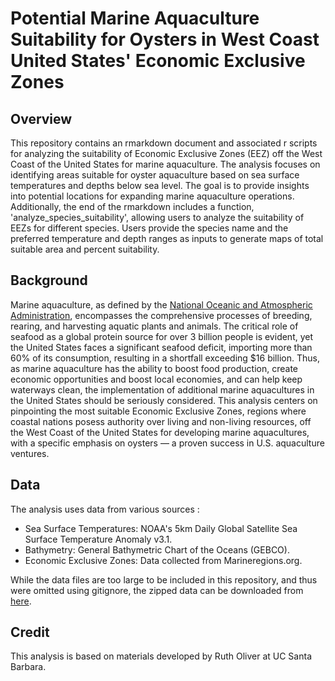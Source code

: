 # Potential Marine Aquaculture Suitability for Oysters in West Coast United States' Economic Exclusive Zones
## Overview
This repository contains an rmarkdown document and associated r scripts for analyzing the suitability of Economic Exclusive Zones (EEZ) off the West Coast of the United States for marine aquaculture. The analysis focuses on identifying areas suitable for oyster aquaculture based on sea surface temperatures and depths below sea level. The goal is to provide insights into potential locations for expanding marine aquaculture operations. Additionally, the end of the rmarkdown includes a function, 'analyze_species_suitability', allowing users to analyze the suitability of EEZs for different species. Users provide the species name and the preferred temperature and depth ranges as inputs to generate maps of total suitable area and percent suitability.

## Background
Marine aquaculture, as defined by the [National Oceanic and Atmospheric Administration](https://www.fisheries.noaa.gov/insight/marine-aquaculture#:~:text=Marine%20aquaculture%20provides%20a%20domestic,supports%20our%20wild%20fisheries%20production.), encompasses the comprehensive processes of breeding, rearing, and harvesting aquatic plants and animals. The critical role of seafood as a global protein source for over 3 billion people is evident, yet the United States faces a significant seafood deficit, importing more than 60% of its consumption, resulting in a shortfall exceeding $16 billion. Thus, as marine aquaculture has the ability to boost food production, create economic opportunities and boost local economies, and can help keep waterways clean, the implementation of additional marine aquacultures in the United States should be seriously considered. This analysis centers on pinpointing the most suitable Economic Exclusive Zones,  regions where coastal nations posess authority over living and non-living resources, off the West Coast of the United States for developing marine aquacultures, with a specific emphasis on oysters — a proven success in U.S. aquaculture ventures. 

## Data
The analysis uses data from various sources :
- Sea Surface Temperatures: NOAA's 5km Daily Global Satellite Sea Surface Temperature Anomaly v3.1.
- Bathymetry: General Bathymetric Chart of the Oceans (GEBCO).
- Economic Exclusive Zones: Data collected from Marineregions.org.

While the data files are too large to be included in this repository, and thus were omitted using gitignore, the zipped data can be downloaded from [here](https://drive.google.com/file/d/1u-iwnPDbe6ZK7wSFVMI-PpCKaRQ3RVmg/view?usp=sharing).

## Credit
This analysis is based on materials developed by Ruth Oliver at UC Santa Barbara.
